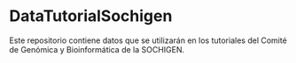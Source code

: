 # DataTutorialSochigen

Este repositorio contiene datos que se utilizarán en los tutoriales del Comité de Genómica y Bioinformática de la SOCHIGEN.
